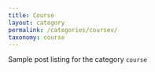 ```yaml
---
title: Course
layout: category
permalink: /categories/coursev/
taxonomy: course
---
```

Sample post listing for the category `course`
